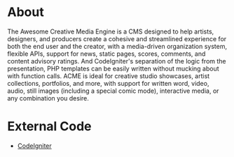 About
=====
The Awesome Creative Media Engine is a CMS designed to help artists, designers, and producers create a cohesive and streamlined experience for both the end user and the creator, with a media-driven organization system, flexible APIs, support for news, static pages, scores, comments, and content advisory ratings. And CodeIgniter's separation of the logic from the presentation, PHP templates can be easily written without mucking about with function calls. ACME is ideal for creative studio showcases, artist collections, portfolios, and more, with support for written word, video, audio, still images (including a special comic mode), interactive media, or any combination you desire.

External Code
=============
- [CodeIgniter](http://codeigniter.com/)